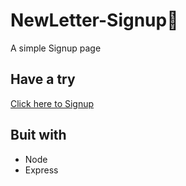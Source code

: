 # NewLetter-Signup📝
A simple Signup page
## Have a try
[Click here to Signup](https://news-letter-signup1.herokuapp.com/)
## Buit with
- Node
- Express
